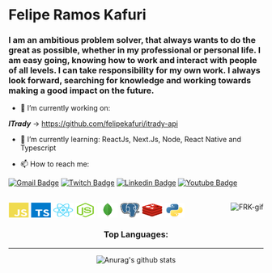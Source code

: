 # Felipe Ramos Kafuri

### I am an ambitious problem solver, that always wants to do the great as possible, whether in my professional or personal life. I am easy going, knowing how to work and interact with people of all levels. I can take responsibility for my own work. I always look forward, searching for knowledge and working towards making a good impact on the future. 

- 🔭 I’m currently working on:

***ITrady*** -> https://github.com/felipekafuri/itrady-api

- 🌱 I’m currently learning: ReactJs, Next.Js, Node, React Native and Typescript

- 📫 How to reach me: 


[![Gmail Badge](https://img.shields.io/badge/-felipe11.rk@gmail.com-fc0b03?style=for-the-badge&logo=Gmail&logoColor=white&link=mailto:felipe11.rk@gmail.com)](mailto:felipe11.rk@gmail.com)
[![Twitch Badge](https://img.shields.io/badge/-twitch-%239146FF?style=for-the-badge&logo=twitch&logoColor=white)](https://www.twitch.tv/felipekafuri)
[![Linkedin Badge](https://img.shields.io/badge/-linkedin-%230077B5?style=for-the-badge&logo=linkedin&logoColor=white)](https://www.linkedin.com/in/felipekafuri/)
[![Youtube Badge](https://img.shields.io/badge/-youtube-fc0b03?style=for-the-badge&logo=youtube&logoColor=white)](https://www.youtube.com/channel/UC46hDx-ZY5WaHKqE2HLE5vQ)


<div style="display: inline_block"><br>
  <img align="right" alt="FRK-gif" src="https://cdn.discordapp.com/attachments/818605438953848852/875541770652516382/FRK.gif">
  <img align="center" alt="FRK-Js" height="30" width="40" src="https://raw.githubusercontent.com/devicons/devicon/master/icons/javascript/javascript-plain.svg">
  <img align="center" alt="FRK-Ts" height="30" width="40" src="https://raw.githubusercontent.com/devicons/devicon/master/icons/typescript/typescript-plain.svg">
  <img align="center" alt="FRK-React" height="30" width="40" src="https://raw.githubusercontent.com/devicons/devicon/master/icons/react/react-original.svg">
  <img align="center" alt="FRK-Node" height="30" width="40" src="https://github.com/devicons/devicon/blob/master/icons/nodejs/nodejs-original.svg">
  <img align="center" alt="FRK-Mongo" height="30" width="40" src="https://github.com/devicons/devicon/blob/master/icons/mongodb/mongodb-original.svg">
  <img align="center" alt="FRK-Postgres" height="30" width="40" src="https://github.com/devicons/devicon/blob/master/icons/postgresql/postgresql-original.svg">
  <img align="center" alt="FRK-Redis" height="30" width="40" src="https://github.com/devicons/devicon/blob/master/icons/redis/redis-original.svg">  
   <img align="center" alt="FRK-Python" height="30" width="40" src="https://github.com/devicons/devicon/blob/master/icons/python/python-original.svg"> 
</div>


<div align="center">
  
<h3>Top Languages:</h3>
<hr>

![Anurag's github stats](https://github-readme-stats.vercel.app/api?username=felipekafuri&hide=contribs,prs&theme=tokyonight&show_icons=true)

</div>
